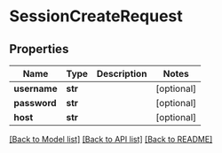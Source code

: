 # SessionCreateRequest

## Properties
Name | Type | Description | Notes
------------ | ------------- | ------------- | -------------
**username** | **str** |  | [optional] 
**password** | **str** |  | [optional] 
**host** | **str** |  | [optional] 

[[Back to Model list]](../README.md#documentation-for-models) [[Back to API list]](../README.md#documentation-for-api-endpoints) [[Back to README]](../README.md)


